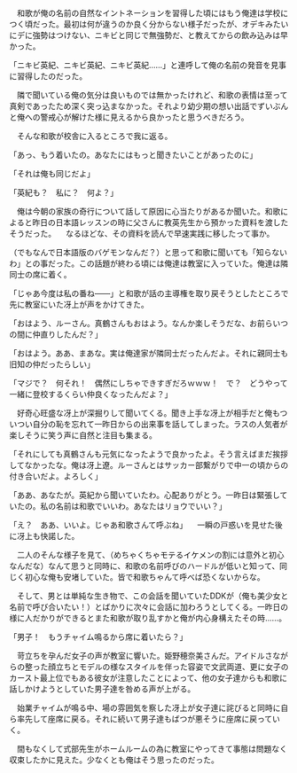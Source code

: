 　和歌が俺の名前の自然なイントネーションを習得した頃にはもう俺達は学校につく頃だった。最初は何が違うのか良く分からない様子だったが、オデキみたいにデに強勢はつけない、ニキビと同じで無強勢だ、と教えてからの飲み込みは早かった。

「ニキビ英紀、ニキビ英紀、ニキビ英紀……」と連呼して俺の名前の発音を見事に習得したのだった。

　隣で聞いている俺の気分は良いものでは無かったけれど、和歌の表情は至って真剣であったため深く突っ込まなかった。それより幼少期の想い出話でずいぶんと俺への警戒心が解けた様に見えるから良かったと思うべきだろう。

　そんな和歌が校舎に入るところで我に返る。

「あっ、もう着いたの。あなたにはもっと聞きたいことがあったのに」

「それは俺も同じだよ」

「英紀も？　私に？　何よ？」

　俺は今朝の家族の奇行について話して原因に心当たりがあるか聞いた。和歌によると昨日の日本語レッスンの時に父さんに教英先生から預かった資料を渡したそうだった。
　なるほどな、その資料を読んで早速実践に移したって事か。

（でもなんで日本語版のバゲモンなんだ？）と思って和歌に聞いても「知らないわ」との事だった。この話題が終わる頃には俺達は教室に入っていた。俺達は隣同士の席に着く。

「じゃあ今度は私の番ね――」と和歌が話の主導権を取り戻そうとしたところで先に教室にいた冴上が声をかけてきた。

「おはよう、ルーさん。真鶴さんもおはよう。なんか楽しそうだな、お前らいつの間に仲直りしたんだ？」

「おはよう。ああ、まあな。実は俺達家が隣同士だったんだよ。それに親同士も旧知の仲だったらしい」

「マジで？　何それ！　偶然にしちゃできすぎだろｗｗｗ！　で？　どうやって一緒に登校するくらい仲良くなったんだよ？」

　好奇心旺盛な冴上が深掘りして聞いてくる。聞き上手な冴上が相手だと俺もついつい自分の恥を忘れて一昨日からの出来事を話してしまった。ラスの人気者が楽しそうに笑う声に自然と注目も集まる。

「それにしても真鶴さんも元気になったようで良かったよ。そう言えばまだ挨拶してなかったな。俺は冴上遼。ルーさんとはサッカー部繋がりで中一の頃からの付き合いだよ。よろしく」

「ああ、あなたが。英紀から聞いていたわ。心配ありがとう。一昨日は緊張していたの。私の名前は和歌でいいわ。あなたはリョウでいい？」

「え？　ああ、いいよ。じゃあ和歌さんて呼ぶね」
　一瞬の戸惑いを見せた後に冴上も快諾した。

　二人のそんな様子を見て、（めちゃくちゃモテるイケメンの割には意外と初心なんだな）なんて思うと同時に、和歌の名前呼びのハードルが低いと知って、同じく初心な俺も安堵していた。皆で和歌ちゃんて呼べば恐くないからな。

　そして、男とは単純な生き物で、この会話を聞いていたDDKが（俺も美少女と名前で呼び合いたい！）とばかりに次々に会話に加わろうとしてくる。一昨日の様に人だかりができるとまた和歌が取り乱すかと俺が内心身構えたその時……。

「男子！　もうチャイム鳴るから席に着いたら？」

　苛立ちを孕んだ女子の声が教室に響いた。姫野穂奈美さんだ。アイドルさながらの整った顔立ちとモデルの様なスタイルを伴った容姿で文武両道、更に女子のカースト最上位でもある彼女が注意したことによって、他の女子達からも和歌に話しかけようとしていた男子達を咎める声が上がる。

　始業チャイムが鳴る中、場の雰囲気を察した冴上が女子達に詫びると同時に自ら率先して座席に戻る。それに続いて男子達もばつが悪そうに座席に戻っていく。

　間もなくして式部先生がホームルームの為に教室にやってきて事態は問題なく収束したかに見えた。少なくとも俺はそう思ったのだった。